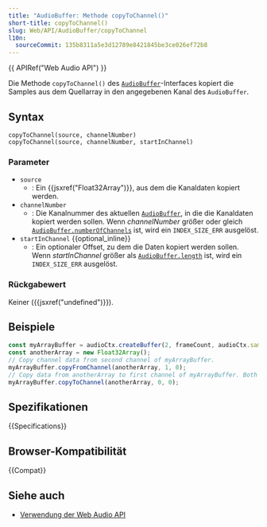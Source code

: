 ```yaml
---
title: "AudioBuffer: Methode copyToChannel()"
short-title: copyToChannel()
slug: Web/API/AudioBuffer/copyToChannel
l10n:
  sourceCommit: 135b8311a5e3d12789e8421845be3ce026ef72b8
---
```


{{ APIRef("Web Audio API") }}

Die Methode `copyToChannel()` des [`AudioBuffer`](/de/docs/Web/API/AudioBuffer)-Interfaces kopiert die Samples aus dem Quellarray in den angegebenen Kanal des `AudioBuffer`.

## Syntax

```js-nolint
copyToChannel(source, channelNumber)
copyToChannel(source, channelNumber, startInChannel)
```

### Parameter

- `source`
  - : Ein {{jsxref("Float32Array")}}, aus dem die Kanaldaten kopiert werden.
- `channelNumber`
  - : Die Kanalnummer des aktuellen [`AudioBuffer`](/de/docs/Web/API/AudioBuffer), in die die Kanaldaten kopiert werden sollen. Wenn _channelNumber_ größer oder gleich [`AudioBuffer.numberOfChannels`](/de/docs/Web/API/AudioBuffer/numberOfChannels) ist, wird ein `INDEX_SIZE_ERR` ausgelöst.
- `startInChannel` {{optional_inline}}
  - : Ein optionaler Offset, zu dem die Daten kopiert werden sollen. Wenn _startInChannel_ größer als [`AudioBuffer.length`](/de/docs/Web/API/AudioBuffer/length) ist, wird ein `INDEX_SIZE_ERR` ausgelöst.

### Rückgabewert

Keiner ({{jsxref("undefined")}}).

## Beispiele

```js
const myArrayBuffer = audioCtx.createBuffer(2, frameCount, audioCtx.sampleRate);
const anotherArray = new Float32Array();
// Copy channel data from second channel of myArrayBuffer.
myArrayBuffer.copyFromChannel(anotherArray, 1, 0);
// Copy data from anotherArray to first channel of myArrayBuffer. Both channels have the same data now.
myArrayBuffer.copyToChannel(anotherArray, 0, 0);
```

## Spezifikationen

{{Specifications}}

## Browser-Kompatibilität

{{Compat}}

## Siehe auch

- [Verwendung der Web Audio API](/de/docs/Web/API/Web_Audio_API/Using_Web_Audio_API)
